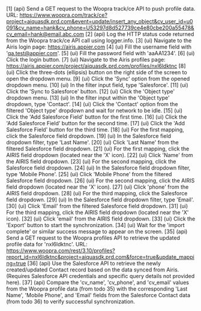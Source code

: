 [1] (api) Send a GET request to the Woopra track/ce API to push profile data. URL: https://www.woopra.com/track/ce?project=aiquasdk.prd.com&event=update/insert_any_object&cv_user_id=u0091&cv_name=hank&cv_phone=U53297d8d527739ce4e80cbe200a55478&cv_email=hank@email.abc.com
[2] (api) Log the HTTP status code returned from the Woopra track/ce API call using logger.info.
[3] (ui) Navigate to the Airis login page: https://airis.appier.com
[4] (ui) Fill the username field with 'qa.test@appier.com'.
[5] (ui) Fill the password field with 'aaAA1234'.
[6] (ui) Click the login button.
[7] (ui) Navigate to the Airis profiles page: https://airis.appier.com/project/aiquasdk.prd.com/profiles/nxl6ldktnc
[8] (ui) Click the three-dots (ellipsis) button on the right side of the screen to open the dropdown menu.
[9] (ui) Click the 'Sync' option from the opened dropdown menu.
[10] (ui) In the filter input field, type 'Salesforce'.
[11] (ui) Click the 'Sync to Salesforce' button.
[12] (ui) Click the 'Object type' dropdown menu.
[13] (ui) In the filter input within the 'Object type' dropdown, type 'Contact'.
[14] (ui) Click the 'Contact' option from the filtered 'Object type' dropdown and wait for network to be idle.
[15] (ui) Click the 'Add Salesforce Field' button for the first time.
[16] (ui) Click the 'Add Salesforce Field' button for the second time.
[17] (ui) Click the 'Add Salesforce Field' button for the third time.
[18] (ui) For the first mapping, click the Salesforce field dropdown.
[19] (ui) In the Salesforce field dropdown filter, type 'Last Name'.
[20] (ui) Click 'Last Name' from the filtered Salesforce field dropdown.
[21] (ui) For the first mapping, click the AIRIS field dropdown (located near the 'X' icon).
[22] (ui) Click 'Name' from the AIRIS field dropdown.
[23] (ui) For the second mapping, click the Salesforce field dropdown.
[24] (ui) In the Salesforce field dropdown filter, type 'Mobile Phone'.
[25] (ui) Click 'Mobile Phone' from the filtered Salesforce field dropdown.
[26] (ui) For the second mapping, click the AIRIS field dropdown (located near the 'X' icon).
[27] (ui) Click 'phone' from the AIRIS field dropdown.
[28] (ui) For the third mapping, click the Salesforce field dropdown.
[29] (ui) In the Salesforce field dropdown filter, type 'Email'.
[30] (ui) Click 'Email' from the filtered Salesforce field dropdown.
[31] (ui) For the third mapping, click the AIRIS field dropdown (located near the 'X' icon).
[32] (ui) Click 'email' from the AIRIS field dropdown.
[33] (ui) Click the 'Export' button to start the synchronization.
[34] (ui) Wait for the 'import complete' or similar success message to appear on the screen.
[35] (api) Send a GET request to the Woopra profiles API to retrieve the updated profile data for 'nxl6ldktnc'. URL: https://www.woopra.com/rest/3.10/profiles?report_id=nxl6ldktnc&project=aiquasdk.prd.com&force=true&update_mapping=true
[36] (api) Use the Salesforce API to retrieve the newly created/updated Contact record based on the data synced from Airis. (Requires Salesforce API credentials and specific query details not provided here).
[37] (api) Compare the 'cv_name', 'cv_phone', and 'cv_email' values from the Woopra profile data (from todo 35) with the corresponding 'Last Name', 'Mobile Phone', and 'Email' fields from the Salesforce Contact data (from todo 36) to verify successful synchronization.
